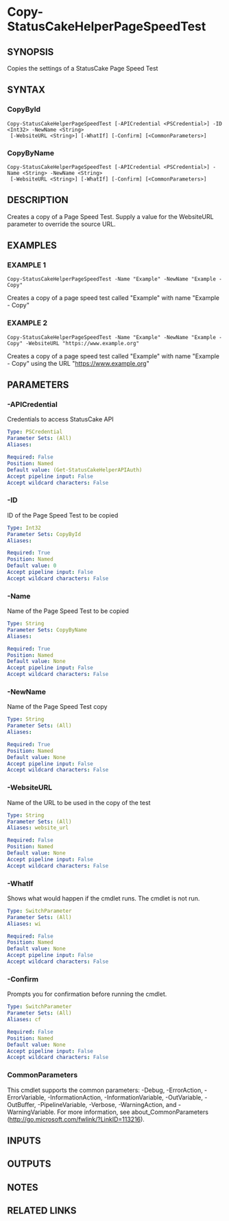 # Copy-StatusCakeHelperPageSpeedTest

## SYNOPSIS
Copies the settings of a StatusCake Page Speed Test

## SYNTAX

### CopyById
```
Copy-StatusCakeHelperPageSpeedTest [-APICredential <PSCredential>] -ID <Int32> -NewName <String>
 [-WebsiteURL <String>] [-WhatIf] [-Confirm] [<CommonParameters>]
```

### CopyByName
```
Copy-StatusCakeHelperPageSpeedTest [-APICredential <PSCredential>] -Name <String> -NewName <String>
 [-WebsiteURL <String>] [-WhatIf] [-Confirm] [<CommonParameters>]
```

## DESCRIPTION
Creates a copy of a Page Speed Test.
Supply a value for the WebsiteURL parameter to override the source URL.

## EXAMPLES

### EXAMPLE 1
```
Copy-StatusCakeHelperPageSpeedTest -Name "Example" -NewName "Example - Copy"
```

Creates a copy of a page speed test called "Example" with name "Example - Copy"

### EXAMPLE 2
```
Copy-StatusCakeHelperPageSpeedTest -Name "Example" -NewName "Example - Copy" -WebsiteURL "https://www.example.org"
```

Creates a copy of a page speed test called "Example" with name "Example - Copy" using the URL "https://www.example.org"

## PARAMETERS

### -APICredential
Credentials to access StatusCake API

```yaml
Type: PSCredential
Parameter Sets: (All)
Aliases:

Required: False
Position: Named
Default value: (Get-StatusCakeHelperAPIAuth)
Accept pipeline input: False
Accept wildcard characters: False
```

### -ID
ID of the Page Speed Test to be copied

```yaml
Type: Int32
Parameter Sets: CopyById
Aliases:

Required: True
Position: Named
Default value: 0
Accept pipeline input: False
Accept wildcard characters: False
```

### -Name
Name of the Page Speed Test to be copied

```yaml
Type: String
Parameter Sets: CopyByName
Aliases:

Required: True
Position: Named
Default value: None
Accept pipeline input: False
Accept wildcard characters: False
```

### -NewName
Name of the Page Speed Test copy

```yaml
Type: String
Parameter Sets: (All)
Aliases:

Required: True
Position: Named
Default value: None
Accept pipeline input: False
Accept wildcard characters: False
```

### -WebsiteURL
Name of the URL to be used in the copy of the test

```yaml
Type: String
Parameter Sets: (All)
Aliases: website_url

Required: False
Position: Named
Default value: None
Accept pipeline input: False
Accept wildcard characters: False
```

### -WhatIf
Shows what would happen if the cmdlet runs.
The cmdlet is not run.

```yaml
Type: SwitchParameter
Parameter Sets: (All)
Aliases: wi

Required: False
Position: Named
Default value: None
Accept pipeline input: False
Accept wildcard characters: False
```

### -Confirm
Prompts you for confirmation before running the cmdlet.

```yaml
Type: SwitchParameter
Parameter Sets: (All)
Aliases: cf

Required: False
Position: Named
Default value: None
Accept pipeline input: False
Accept wildcard characters: False
```

### CommonParameters
This cmdlet supports the common parameters: -Debug, -ErrorAction, -ErrorVariable, -InformationAction, -InformationVariable, -OutVariable, -OutBuffer, -PipelineVariable, -Verbose, -WarningAction, and -WarningVariable.
For more information, see about_CommonParameters (http://go.microsoft.com/fwlink/?LinkID=113216).

## INPUTS

## OUTPUTS

## NOTES

## RELATED LINKS
